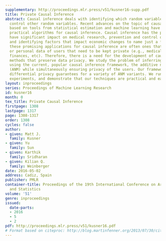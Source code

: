 ```yaml
---
supplementary: http://proceedings.mlr.press/v51/kusner16-supp.pdf
title: Private Causal Inference
abstract: Causal inference deals with identifying which random variables ”cause” or
  control other random variables. Recent advances on the topic of causal inference
  based on tools from statistical estimation and machine learning have resulted in
  practical algorithms for causal inference. Causal inference has the potential to
  have significant impact on medical research, prevention and control of diseases,
  and identifying factors that impact economic changes to name just a few. However,
  these promising applications for causal inference are often ones that involve sensitive
  or personal data of users that need to be kept private (e.g., medical records, personal
  finances, etc). Therefore, there is a need for the development of causal inference
  methods that preserve data privacy. We study the problem of inferring causality
  using the current, popular causal inference framework, the additive noise model
  (ANM) while simultaneously ensuring privacy of the users. Our framework provides
  differential privacy guarantees for a variety of ANM variants. We run extensive
  experiments, and demonstrate that our techniques are practical and easy to implement.
layout: inproceedings
series: Proceedings of Machine Learning Research
id: kusner16
month: 0
tex_title: Private Causal Inference
firstpage: 1308
lastpage: 1317
page: 1308-1317
order: 1308
cycles: false
author:
- given: Matt J.
  family: Kusner
- given: Yu
  family: Sun
- given: Karthik
  family: Sridharan
- given: Kilian Q.
  family: Weinberger
date: 2016-05-02
address: Cadiz, Spain
publisher: PMLR
container-title: Proceedings of the 19th International Conference on Artificial Intelligence
  and Statistics
volume: '51'
genre: inproceedings
issued:
  date-parts:
  - 2016
  - 5
  - 2
pdf: http://proceedings.mlr.press/v51/kusner16.pdf
# Format based on citeproc: http://blog.martinfenner.org/2013/07/30/citeproc-yaml-for-bibliographies/
---
```

